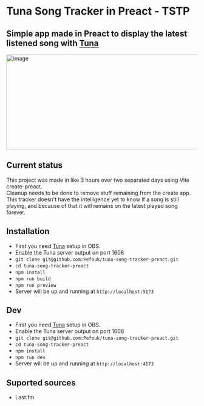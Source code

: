 # Tuna Song Tracker in Preact - TSTP

## Simple app made in Preact to display the latest listened song with [Tuna](https://obsproject.com/forum/resources/tuna.843/)
<img width="838" height="250" alt="image" src="https://github.com/user-attachments/assets/172dbfc1-a642-419e-8ac3-f34511552839" />

## Current status
This project was made in like 3 hours over two separated days using Vite create-preact.  
Cleanup needs to be done to remove stuff remaining from the create app.  
This tracker doesn't have the intelligence yet to know if a song is still playing, and because of that it will remains on the latest played song forever.

## Installation
- First you need [Tuna](https://obsproject.com/forum/resources/tuna.843/) setup in OBS.
- Enable the Tuna server output on port 1608
- `git clone git@github.com:Pefouk/tuna-song-tracker-preact.git`
- `cd tuna-song-tracker-preact`
- `npm install`
- `npm run build`
- `npm run preview`
- Server will be up and running at `http://localhost:5173`

## Dev
- First you need [Tuna](https://obsproject.com/forum/resources/tuna.843/) setup in OBS.
- Enable the Tuna server output on port 1608
- `git clone git@github.com:Pefouk/tuna-song-tracker-preact.git`
- `cd tuna-song-tracker-preact`
- `npm install`
- `npm run dev`
- Server will be up and running at `http://localhost:4173`

## Suported sources
- Last.fm
